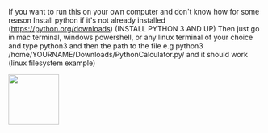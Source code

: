 If you want to run this on your own computer and don't know how for some reason
Install python if it's not already installed (https://python.org/downloads) (INSTALL PYTHON 3 AND UP)
Then just go in mac terminal, windows powershell, or any linux terminal of your choice and type python3 and then the path to the file e.g python3 /home/YOURNAME/Downloads/PythonCalculator.py/ and it should work (linux filesystem example)



<img src="https://cdn.discordapp.com/attachments/807029522976604181/915597803244359700/PhotonLogo.png" width="100"/>
